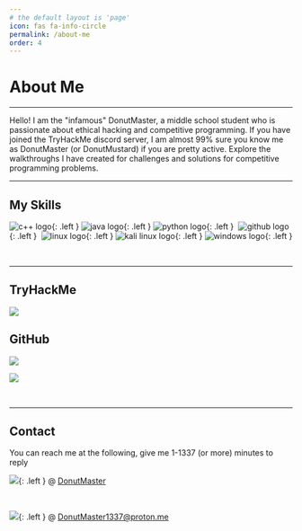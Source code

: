 ```yaml
---
# the default layout is 'page'
icon: fas fa-info-circle
permalink: /about-me
order: 4
---
```


# About Me

---

Hello! I am the "infamous" DonutMaster, a middle school student who is passionate about ethical hacking and competitive programming. If you have joined the TryHackMe discord server, I am almost 99% sure you know me as DonutMaster (or DonutMustard) if you are pretty active. Explore the walkthroughs I have created for challenges and solutions for competitive programming problems.

---

## My Skills

![c++ logo](https://img.shields.io/badge/C++-%2300599C.svg?logo=c%2B%2B&logoColor=white){: .left }
![java logo](https://img.shields.io/badge/Java-%23ED8B00.svg?logo=openjdk&logoColor=white){: .left }
![python logo](https://img.shields.io/badge/Python-3776AB?logo=python&logoColor=fff){: .left } 
![github logo](https://img.shields.io/badge/GitHub-000?logo=github&logoColor=fff){: .left } 
![linux logo](https://img.shields.io/badge/Linux-FCC624?logo=linux&logoColor=black){: .left }
![kali linux logo](https://img.shields.io/badge/Kali%20Linux-557C94?logo=kalilinux&logoColor=fff){: .left }
![windows logo](https://custom-icon-badges.demolab.com/badge/Windows-0078D6?logo=windows11&logoColor=white){: .left }

<br>

---

## TryHackMe

![](https://tryhackme-badges.s3.amazonaws.com/DonutMaster.png)

## GitHub

![](https://github-readme-stats.vercel.app/api/top-langs/?username=DonutMaster&layout=compact&theme=tokyonight&hide_border=true)

![](https://github-readme-stats.vercel.app/api?username=DonutMaster&show_icons=true&theme=tokyonight&hide_border=true)

<br>

---

## Contact

You can reach me at the following, give me 1-1337 (or more) minutes to reply

![](https://img.shields.io/badge/discord-5865F2?logo=discord&logoColor=white){: .left } @ [DonutMaster](https://discord.com/users/987259301506736149)

<br>

![](https://img.shields.io/badge/Proton%20Mail-6D4AFF?logo=protonmail&logoColor=fff){: .left } @ [DonutMaster1337@proton.me](mailto:DonutMaster1337@proton.me)


